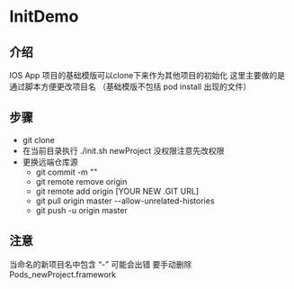 # InitDemo
## 介绍
IOS App 项目的基础模版可以clone下来作为其他项目的初始化
这里主要做的是通过脚本方便更改项目名 （基础模版不包括 pod install 出现的文件）

## 步骤
- git clone
- 在当前目录执行 ./init.sh newProject  没权限注意先改权限
- 更换远端仓库源
	- git commit -m "" 
    - git remote remove origin
    - git remote add origin [YOUR NEW .GIT URL]
	- git pull origin master --allow-unrelated-histories
    - git push -u origin master
	
## 注意
当命名的新项目名中包含 “-” 可能会出错
要手动删除Pods_newProject.framework
